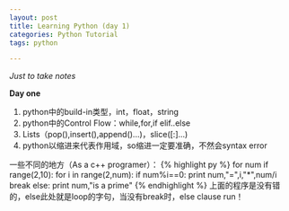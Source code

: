 ```yaml
---
layout: post
title: Learning Python (day 1)
categories: Python Tutorial
tags: python

---
```


*Just to take notes*

**Day one**


1. python中的build-in类型，int，float，string
2. python中的Control Flow：while,for,if elif..else
3. Lists（pop(),insert(),append()...)，slice([:]...)
4. python以缩进来代表作用域，so缩进一定要准确，不然会syntax error

一些不同的地方（As a c++ programer）：
{% highlight py %}
	for num if range(2,10):
    	for i in range(2,num):
        	if num%i==0:
            	print num,"=",i,"*",num/i
                break
        else:
        	print num,"is a prime"
{% endhighlight %}
上面的程序是没有错的，else此处就是loop的字句，当没有break时，else clause run！

